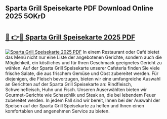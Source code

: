 ## Sparta Grill Speisekarte PDF Download Online 2025 5OKrD

# <h2><a href="http://gc6jemj.nevu.top/?p=Sparta+Grill+Speisekarte">🔗 👉🔴 Sparta Grill Speisekarte 2025 PDF</a></h2>

[![Sparta Grill Speisekarte 2025 PDF](https://i.imgur.com/dBaPXMq.png)](http://gc6jemj.nevu.top/?p=Sparta+Grill+Speisekarte)
In einem Restaurant oder Café bietet das Menü nicht nur eine Liste der angebotenen Gerichte, sondern auch die Möglichkeit, ein köstliches und für Ihren Geschmack geeignetes Gericht zu wählen. Auf der Sparta Grill Speisekarte unserer Cafeteria finden Sie viele frische Salate, die aus frischem Gemüse und Obst zubereitet werden. Für diejenigen, die Fleisch bevorzugen, bieten wir eine umfangreiche Auswahl an Gerichten auf der Sparta Grill Speisekarte an: Rindfleisch, Schweinefleisch, Huhn und Fisch. Unseren Auserwählten bieten wir Gourmet-Gerichte wie Schaschlik und Steak an, die bei lebendem Feuer zubereitet werden. In jedem Fall sind wir bereit, Ihnen bei der Auswahl der Speisen auf der Sparta Grill Speisekarte zu helfen und Ihnen einen komfortablen und angenehmen Service zu bieten.
